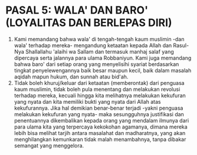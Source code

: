 # PASAL 5: WALA' DAN BARO' (LOYALITAS DAN BERLEPAS DIRI)

1. Kami memandang bahwa wala' di tengah-tengah kaum muslimin -dan wala' terhadap mereka- mengandung ketaatan kepada Allah dan Rasul-Nya Shallallahu 'alaihi wa Sallam dan termasuk manhaj salaf yang dipercaya serta jalannya para ulama Robbaniyun. Kami juga memandang bahwa baro' dari setiap orang yang menyelisihi syariat berdasarkan tingkat penyelewengannya baik besar maupun kecil, baik dalam masalah aqidah mapun hukum, dan sunnah atau bid'ah.
2. Tidak boleh khuruj/keluar dari ketaatan (memberontak) dari penguasa kaum muslimin, tidak boleh pula menentang dan melakukan revolusi terhadap mereka, kecuali hingga kita melihatnya melakukan kekufuran yang nyata dan kita memiliki bukti yang nyata dari Allah atas kekufurannya.
Jika hal demikian benar-benar terjadi -yakni penguasa melakukan kekufuran yang nyata- maka sesungguhnya justifikasi dan penentuannya dikembalikan kepada orang yang mendalam ilmunya dari para ulama kita yang terpercaya kekokohan agamanya, dimana mereka lebih bisa melihat tarjih antara masalahat dan madharatnya, yang akan menghilangkan kemunkaran tidak malah menambahnya, tanpa dibakar semangat yang menggelora.
